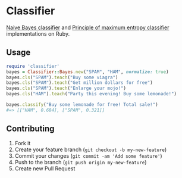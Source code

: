 # Classifier

[Naive Bayes classifier](http://en.wikipedia.org/wiki/Naive_Bayes_classifier) and [Principle of maximum entropy classifier](http://en.wikipedia.org/wiki/Principle_of_maximum_entropy) implementations on Ruby.

## Usage

```ruby
require 'classifier'
bayes = Classifier::Bayes.new("SPAM", "HAM", normalize: true)
bayes.cls("SPAM").teach("Buy some viagra")
bayes.cls("SPAM").teach("Get million dollars for free")
bayes.cls("SPAM").teach("Enlarge your mojo!")
bayes.cls("HAM").teach("Party this evening! Buy some lemonade!")

bayes.classify("Buy some lemonade for free! Total sale!")
#=> [["HAM", 0.684], ["SPAM", 0.321]]
```

## Contributing

1. Fork it
2. Create your feature branch (`git checkout -b my-new-feature`)
3. Commit your changes (`git commit -am 'Add some feature'`)
4. Push to the branch (`git push origin my-new-feature`)
5. Create new Pull Request
